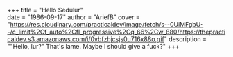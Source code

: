 +++
title = "Hello Sedulur"                                          
date = "1986-09-17"
author = "AriefB"
cover = "https://res.cloudinary.com/practicaldev/image/fetch/s--0UiMFgbU--/c_limit%2Cf_auto%2Cfl_progressive%2Cq_66%2Cw_880/https://thepracticaldev.s3.amazonaws.com/i/0vbfzhjcsjs0u716x88o.gif"
description = "\"Hello, lur?\" That's lame. Maybe I should give a fuck?"
+++

